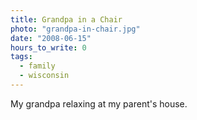 ```yaml
---
title: Grandpa in a Chair
photo: "grandpa-in-chair.jpg"
date: "2008-06-15"
hours_to_write: 0
tags:
  - family
  - wisconsin
---
```


My grandpa relaxing at my parent's house. 
